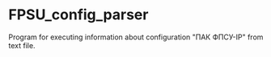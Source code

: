# FPSU_config_parser
Program for executing information about configuration "ПАК ФПСУ-IP" from text file.
